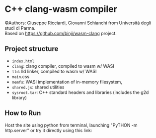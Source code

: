 # C++ clang-wasm compiler
©Authors: Giuseppe Ricciardi, Giovanni Schianchi from Università degli studi di Parma.  <br />
Based on https://github.com/binji/wasm-clang project.
## Project structure
- `index.html`
- `clang`: clang compiler, compiled to wasm w/ WASI
- `lld`: lld linker, compiled to wasm w/ WASI
- `main`.css
- `memfs`: WASI implementation of in-memory filesystem,
- `shared.js`: shared utilities
- `sysroot.tar`: C++ standard headers and libraries (includes the g2d library)
## How to Run
Host the site using python from terminal, launching "PyTHON -m http.server" or try it directly using this link:
